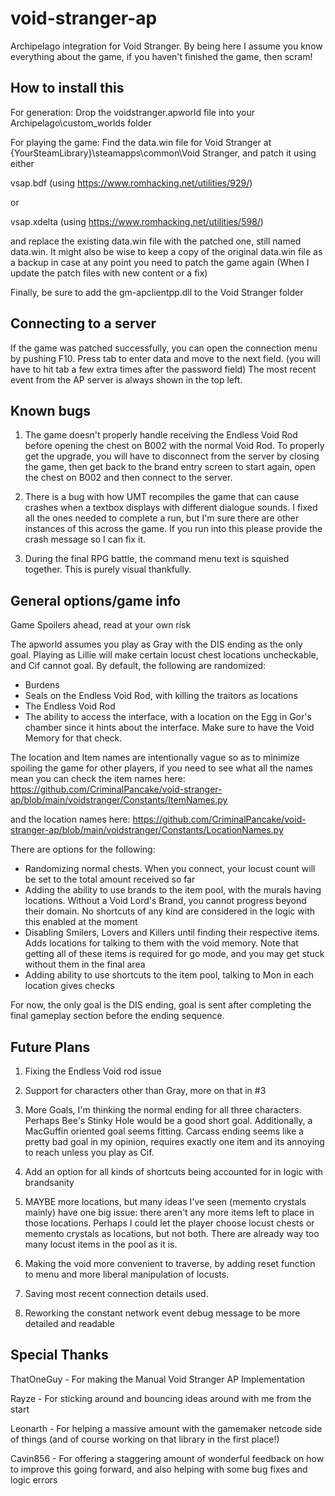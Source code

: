 # void-stranger-ap
Archipelago integration for Void Stranger. By being here I assume you know everything about the game, if you haven't 
finished the game, then scram!

## How to install this
For generation:
Drop the voidstranger.apworld file into your Archipelago\custom_worlds folder

For playing the game:
Find the data.win file for Void Stranger at {YourSteamLibrary}\steamapps\common\Void Stranger, and patch it using either

vsap.bdf (using https://www.romhacking.net/utilities/929/)

or

vsap.xdelta (using https://www.romhacking.net/utilities/598/)

and replace the existing data.win file with the patched one, still named data.win. It might also be wise to keep a copy 
of the original data.win file as a backup in case at any point you need to patch the game again (When I update the patch
files with new content or a fix)

Finally, be sure to add the gm-apclientpp.dll to the Void Stranger folder

## Connecting to a server

If the game was patched successfully, you can open the connection menu by pushing F10. Press tab to enter data and 
move to the next field. (you will have to hit tab a few extra times after the password field) The most recent event from
the AP server is always shown in the top left. 

## Known bugs

1. The game doesn't properly handle receiving the Endless Void Rod before opening the chest on B002 with the normal Void
Rod. To properly get the upgrade, you will have to disconnect from the server by closing the game, then get back to the
brand entry screen to start again, open the chest on B002 and then connect to the server.

2. There is a bug with how UMT recompiles the game that can cause crashes when a textbox displays with different 
dialogue sounds. I fixed all the ones needed to complete a run, but I'm sure there are other instances of this across 
the game. If you run into this please provide the crash message so I can fix it.

3. During the final RPG battle, the command menu text is squished together. This is purely visual thankfully.

## General options/game info
Game Spoilers ahead, read at your own risk

The apworld assumes you play as Gray with the DIS ending as the only goal. Playing as Lillie will make certain locust 
chest locations uncheckable, and Cif cannot goal. By default, the following are randomized: 

- Burdens
- Seals on the Endless Void Rod, with killing the traitors as locations
- The Endless Void Rod
- The ability to access the interface, with a location on the Egg in Gor's chamber since it hints about the interface. 
Make sure to have the Void Memory for that check.

The location and Item names are intentionally vague so as to minimize spoiling the game for other players, if you need 
to see what all the names mean you can check the 
item names here: https://github.com/CriminalPancake/void-stranger-ap/blob/main/voidstranger/Constants/ItemNames.py

and the location 
names here: https://github.com/CriminalPancake/void-stranger-ap/blob/main/voidstranger/Constants/LocationNames.py

There are options for the following:

- Randomizing normal chests. When you connect, your locust count will be set to the total amount received so far 
- Adding the ability to use brands to the item pool, with the murals having locations. Without a Void Lord's Brand,
  you cannot progress beyond their domain. No shortcuts of any kind are considered
  in the logic with this enabled at the moment
- Disabling Smilers, Lovers and Killers until finding their respective items. Adds locations for talking to them with
the void memory. Note that getting all of these items is required for go mode, and you may get stuck without them
in the final area
- Adding ability to use shortcuts to the item pool, talking to Mon in each location gives checks

For now, the only goal is the DIS ending, goal is sent after completing the final gameplay section before the ending 
sequence.

## Future Plans
1. Fixing the Endless Void rod issue

2. Support for characters other than Gray, more on that in #3

3. More Goals, I'm thinking the normal ending for all three characters. Perhaps Bee's Stinky Hole would be a good short 
goal. Additionally, a MacGuffin oriented goal seems fitting. Carcass ending seems like a pretty bad goal in my opinion, 
requires exactly one item and its annoying to reach unless you play as Cif.

4. Add an option for all kinds of shortcuts being accounted for in logic with brandsanity

5. MAYBE more locations, but many ideas I've seen (memento crystals mainly) have one big issue: there aren't any more 
items left to place in those locations. Perhaps I could let the player choose locust chests or memento crystals as 
locations, but not both. There are already way too many locust items in the pool as it is.

6. Making the void more convenient to traverse, by adding reset function to menu and more liberal manipulation of 
locusts.

7. Saving most recent connection details used.

8. Reworking the constant network event debug message to be more detailed and readable


## Special Thanks

ThatOneGuy - For making the Manual Void Stranger AP Implementation

Rayze - For sticking around and bouncing ideas around with me from the start

Leonarth - For helping a massive amount with the gamemaker netcode side of things (and of course working on that library
in the first place!)

Cavin856 - For offering a staggering amount of wonderful feedback on how to improve this going forward, and also helping
with some bug fixes and logic errors
